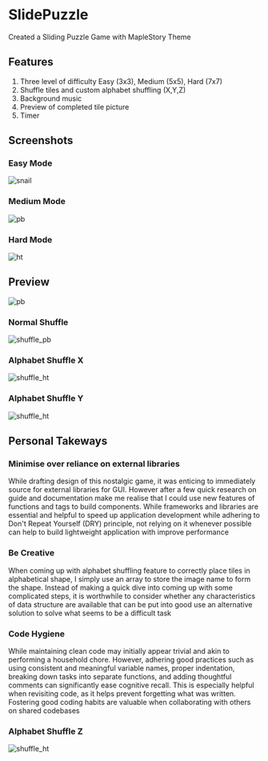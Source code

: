 # SlidePuzzle
Created a Sliding Puzzle Game with MapleStory Theme

## Features
  1. Three level of difficulty Easy (3x3), Medium (5x5), Hard (7x7)
  2. Shuffle tiles and custom alphabet shuffling (X,Y,Z)
  3. Background music
  4. Preview of completed tile picture
  5. Timer

## Screenshots

### Easy Mode
![snail](/ss/snail.png?raw=true "Blue Snail")

### Medium Mode
![pb](/ss/pb.png?raw=true "Pink Bean")

### Hard Mode
![ht](/ss/ht.png?raw=true "Horn Tail")

## Preview
![pb](/ss/preview_pb.png?raw=true "preview")

### Normal Shuffle
![shuffle_pb](/ss/shuffle_pb.png?raw=true "Shuffle Pink Bean")

### Alphabet Shuffle X
![shuffle_ht](/ss/X.png?raw=true "X Horn Tail")

### Alphabet Shuffle Y
![shuffle_ht](/ss/Y.png?raw=true "Y Horn Tail")

## Personal Takeways

### Minimise over reliance on external libraries
While drafting design of this nostalgic game, it was enticing to immediately source for external libraries for GUI. However after a few quick research on guide and documentation make me realise that I could use new features of functions and tags to build components. While frameworks and libraries are essential and helpful to speed up application development while adhering to Don't Repeat Yourself (DRY) principle, not relying on it whenever possible can help to build lightweight application with improve performance

### Be Creative
When coming up with alphabet shuffling feature to correctly place tiles in alphabetical shape, I simply use an array to store the image name to form the shape. Instead of making a quick dive into coming up with some complicated steps, it is worthwhile to consider whether any characteristics of data structure are available that can be put into good use an alternative solution to solve what seems to be a difficult task

### Code Hygiene
While maintaining clean code may initially appear trivial and akin to performing a household chore. However, adhering good practices such as using consistent and meaningful variable names, proper indentation, breaking down tasks into separate functions, and adding thoughtful comments can significantly ease cognitive recall. This is especially helpful when revisiting code, as it helps prevent forgetting what was written. Fostering good coding habits are valuable when collaborating with others on shared codebases

### Alphabet Shuffle Z
![shuffle_ht](/ss/Z.png?raw=true "Z Horn Tail")

